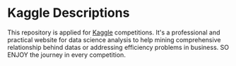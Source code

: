 # Kaggle Descriptions

This repository is applied for [Kaggle](https://www.kaggle.com/competitions) competitions.
It's a professional and practical website for data science analysis to help mining comprehensive relationship 
behind datas or addressing efficiency problems in business. SO ENJOY the journey in every competition.

